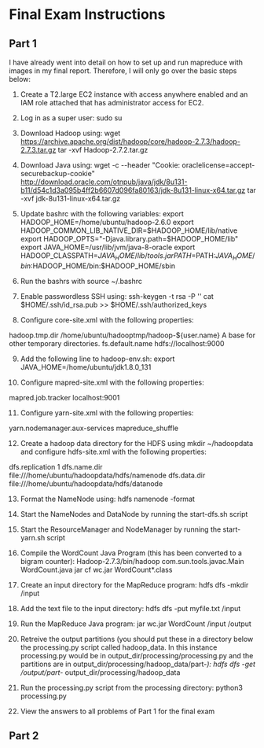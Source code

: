 # Final Exam Instructions

## Part 1
I have already went into detail on how to set up and run mapreduce with images in my final report. Therefore, I will only go over the basic steps below:

1) Create a T2.large EC2 instance with access anywhere enabled and an IAM role attached that has administrator access for EC2.

2) Log in as a super user:
sudo su

3) Download Hadoop using:
wget https://archive.apache.org/dist/hadoop/core/hadoop-2.7.3/hadoop-2.7.3.tar.gz
tar -xvf Hadoop-2.7.2.tar.gz

4) Download Java using:
wget -c --header "Cookie: oraclelicense=accept-securebackup-cookie" http://download.oracle.com/otnpub/java/jdk/8u131-b11/d54c1d3a095b4ff2b6607d096fa80163/jdk-8u131-linux-x64.tar.gz
tar -xvf jdk-8u131-linux-x64.tar.gz

5) Update bashrc with the following variables:
export HADOOP_HOME=/home/ubuntu/hadoop-2.6.0
export HADOOP_COMMON_LIB_NATIVE_DIR=$HADOOP_HOME/lib/native
export HADOOP_OPTS="-Djava.library.path=$HADOOP_HOME/lib"
export JAVA_HOME=/usr/lib/jvm/java-8-oracle
export HADOOP_CLASSPATH=${JAVA_HOME}/lib/tools.jar
PATH=$PATH:$JAVA_HOME/bin:$HADOOP_HOME/bin:$HADOOP_HOME/sbin

6) Run the bashrs with source ~/.bashrc

7) Enable passwordless SSH using:
ssh-keygen -t rsa -P '' 
cat $HOME/.ssh/id_rsa.pub >> $HOME/.ssh/authorized_keys

8) Configure core-site.xml with the following properties:
<property>
	<name>hadoop.tmp.dir</name>
	<value>/home/ubuntu/hadooptmp/hadoop-${user.name}</value>
	<description>A base for other temporary directories.</description>
</property>
<property>
	<name>fs.default.name</name>
	<value>hdfs://localhost:9000</value>
</property>
  
  9) Add the following line to hadoop-env.sh:
  export JAVA_HOME=/home/ubuntu/jdk1.8.0_131
  
  10) Configure mapred-site.xml with the following properties:
  <property>
		<name>mapred.job.tracker</name>
		<value>localhost:9001</value><br/>
	</property>
  
  11) Configure yarn-site.xml with the following properties:
  <property>
	<name>yarn.nodemanager.aux-services</name>
	<value>mapreduce_shuffle</value>
</property>
  
  12) Create a hadoop data directory for the HDFS using mkdir ~/hadoopdata and configure hdfs-site.xml with the following properties:
  <property>
		<name>dfs.replication</name>
		<value>1</value>
	</property>
	<property><name>dfs.name.dir</name>
		<value>file:///home/ubuntu/hadoopdata/hdfs/namenode</value>
	</property>
	<property>
		<name>dfs.data.dir</name>
		<value>file:///home/ubuntu/hadoopdata/hdfs/datanode</value>
	</property>
  
  13) Format the NameNode using:
  hdfs namenode -format
  
  14) Start the NameNodes and DataNode by running the start-dfs.sh script
  
  15) Start the ResourceManager and NodeManager by running the start-yarn.sh script
  
  16) Compile the WordCount Java Program (this has been converted to a bigram counter):
  Hadoop-2.7.3/bin/hadoop com.sun.tools.javac.Main WordCount.java
  jar cf wc.jar WordCount*.class
  
  17) Create an input directory for the MapReduce program:
  hdfs dfs -mkdir /input
  
  18) Add the text file to the input directory:
  hdfs dfs -put myfile.txt /input
  
  19) Run the MapReduce Java program:
  jar wc.jar WordCount /input /output
  
  20) Retreive the output partitions (you should put these in a directory below the processing.py script called hadoop_data. In this instance processing.py would be in output_dir/processing/processing.py and the partitions are in output_dir/processing/hadoop_data/part-*):
  hdfs dfs -get /output/part-* output_dir/processing/hadoop_data
  
  21) Run the processing.py script from the processing directory:
  python3 processing.py
  
  22) View the answers to all problems of Part 1 for the final exam
  
## Part 2 
